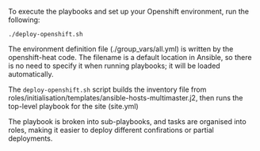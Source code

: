 
To execute the playbooks and set up your Openshift environment, run the following:

```
./deploy-openshift.sh
``` 

The environment definition file (./group_vars/all.yml) is written by the openshift-heat code. The filename is a default location in
Ansible, so there is no need to specify it when running playbooks; it will be loaded automatically.


The `deploy-openshift.sh` script builds the inventory file from roles/initialisation/templates/ansible-hosts-multimaster.j2, then runs the top-level
playbook for the site (site.yml)

The playbook is broken into sub-playbooks, and tasks are organised into roles, making it easier to deploy different confirations or partial deployments.
